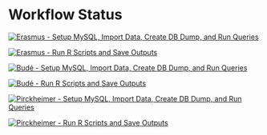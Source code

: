# Workflow Status
[![Erasmus - Setup MySQL, Import Data, Create DB Dump, and Run Queries](https://github.com/CKudella/corr_data/actions/workflows/create_era_db_dump_and_run_queries.yml/badge.svg)](https://github.com/CKudella/corr_data/actions/workflows/create_era_db_dump_and_run_queries.yml)

[![Erasmus - Run R Scripts and Save Outputs](https://github.com/CKudella/corr_data/actions/workflows/erasmus_run_r_scripts.yml/badge.svg)](https://github.com/CKudella/corr_data/actions/workflows/erasmus_run_r_scripts.yml)

[![Budé - Setup MySQL, Import Data, Create DB Dump, and Run Queries](https://github.com/CKudella/corr_data/actions/workflows/create_bud%C3%A9_db_dump_and_run_queries.yml/badge.svg)](https://github.com/CKudella/corr_data/actions/workflows/create_bud%C3%A9_db_dump_and_run_queries.yml)

[![Budé - Run R Scripts and Save Outputs](https://github.com/CKudella/corr_data/actions/workflows/bud%C3%A9_run_r_scripts.yml/badge.svg)](https://github.com/CKudella/corr_data/actions/workflows/bud%C3%A9_run_r_scripts.yml)

[![Pirckheimer - Setup MySQL, Import Data, Create DB Dump, and Run Queries](https://github.com/CKudella/corr_data/actions/workflows/create_wpirck_db_dump_and_run_queries.yml/badge.svg)](https://github.com/CKudella/corr_data/actions/workflows/create_wpirck_db_dump_and_run_queries.yml)

[![Pirckheimer - Run R Scripts and Save Outputs](https://github.com/CKudella/corr_data/actions/workflows/pirckheimer_run_r_scripts.yml/badge.svg)](https://github.com/CKudella/corr_data/actions/workflows/pirckheimer_run_r_scripts.yml)

